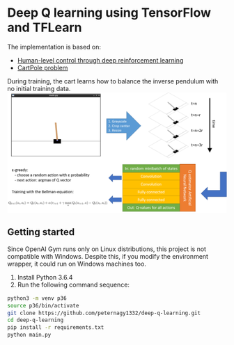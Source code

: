 # Deep Q learning using TensorFlow and TFLearn

The implementation is based on:
  - [Human-level control through deep reinforcement learning](https://www.nature.com/nature/journal/v518/n7540/full/nature14236.htm)
  - [CartPole problem](https://gym.openai.com/envs/CartPole-v0/)

During training, the cart learns how to balance the inverse pendulum with no initial training data.
![Summary](https://github.com/peternagy1332/deep-q-learning/blob/master/assets/summary.png?raw=true "Character-level training visualization")

## Getting started
Since OpenAI Gym runs only on Linux distributions, this project is not compatible with Windows. Despite this, if you modify the environment wrapper, it could run on Windows machines too.

1. Install Python 3.6.4
1. Run the following command sequence:

```bash
python3 -m venv p36
source p36/bin/activate
git clone https://github.com/peternagy1332/deep-q-learning.git
cd deep-q-learning
pip install -r requirements.txt
python main.py
```

